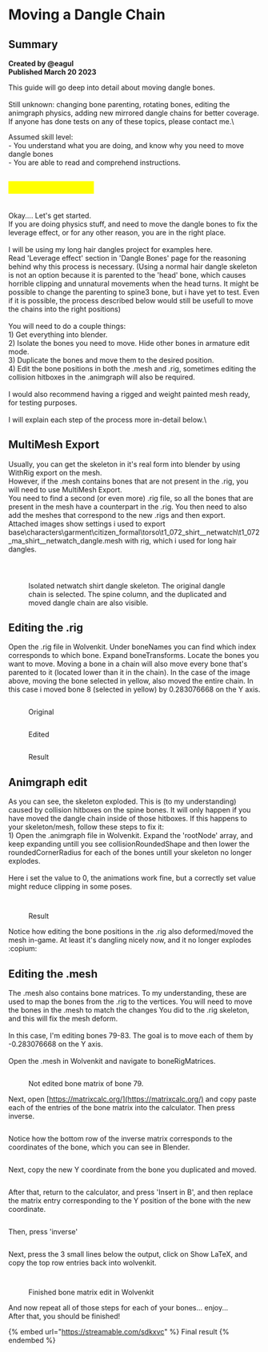 # Moving a Dangle Chain

## Summary <a href="#summary" id="summary"></a>

**Created by @eagul**\
**Published March 20 2023**

This guide will go deep into detail about moving dangle bones.\
\
Still unknown: changing bone parenting, rotating bones, editing the animgraph physics, adding new mirrored dangle chains for better coverage. If anyone has done tests on any of these topics, please contact me.\


Assumed skill level: \
\- You understand what you are doing, and know why you need to move dangle bones\
\- You are able to read and comprehend instructions.

## <mark style="color:yellow;">MATH WARNING</mark>

\
Okay.... Let's get started.\
If you are doing physics stuff, and need to move the dangle bones to fix the leverage effect, or for any other reason, you are in the right place. \
\
I will be using my long hair dangles project for examples here.\
Read 'Leverage effect' section in 'Dangle Bones' page for the reasoning behind why this process is necessary. (Using a normal hair dangle skeleton is not an option because it is parented to the 'head' bone, which causes horrible clipping and unnatural movements when the head turns. It might be possible to change the parenting to spine3 bone, but i have yet to test. Even if it is possible, the process described below would still be usefull to move the chains into the right positions)\
\
You will need to do a couple things:\
1\) Get everything into blender.\
2\) Isolate the bones you need to move. Hide other bones in armature edit mode.\
3\) Duplicate the bones and move them to the desired position.\
4\) Edit the bone positions in both the .mesh and .rig, sometimes editing the collision hitboxes in the .animgraph will also be required.\
\
I would also recommend having a rigged and weight painted mesh ready, for testing purposes.\
\
I will explain each step of the process more in-detail below.\


## MultiMesh Export

Usually, you can get the skeleton in it's real form into blender by using WithRig export on the mesh.\
However, if the .mesh contains bones that are not present in the .rig, you will need to use MultiMesh Export.\
You need to find a second (or even more) .rig file, so all the bones that are present in the mesh have a counterpart in the .rig. You then need to also add the meshes that correspond to the new .rigs and then export. \
Attached images show settings i used to export base\characters\garment\citizen\_formal\torso\t1\_072\_shirt\_\_netwatch\t1\_072\_ma\_shirt\_\_netwatch\_dangle.mesh with rig, which i used for long hair dangles.&#x20;

<figure><img src="../../../.gitbook/assets/image (168).png" alt=""><figcaption></figcaption></figure>

<figure><img src="../../../.gitbook/assets/image (103).png" alt=""><figcaption></figcaption></figure>

<figure><img src="../../../.gitbook/assets/image (177).png" alt=""><figcaption><p>Isolated netwatch shirt dangle skeleton. The original dangle chain is selected. The spine column, and the duplicated and moved dangle chain are also visible.</p></figcaption></figure>

## Editing the .rig

Open the .rig file in Wolvenkit. Under boneNames you can find which index corresponds to which bone. Expand boneTransforms. Locate the bones you want to move. Moving a bone in a chain will also move every bone that's parented to it (located lower than it in the chain). In the case of the image above, moving the bone selected in yellow, also moved the entire chain. In this case i moved bone 8 (selected in yellow) by 0.283076668 on the Y axis.&#x20;

<figure><img src="../../../.gitbook/assets/image (124).png" alt=""><figcaption><p>Original </p></figcaption></figure>

<figure><img src="../../../.gitbook/assets/image (127).png" alt=""><figcaption><p>Edited</p></figcaption></figure>

<figure><img src="../../../.gitbook/assets/image (182).png" alt=""><figcaption><p>Result</p></figcaption></figure>

## Animgraph edit

As you can see, the skeleton exploded. This is (to my understanding) caused by collision hitboxes on the spine bones. It will only happen if you have moved the dangle chain inside of those hitboxes. If this happens to your skeleton/mesh, follow these steps to fix it:\
1\) Open the .animgraph file in Wolvenkit. Expand the 'rootNode' array, and keep expanding untill you see collisionRoundedShape and then lower the roundedCornerRadius for each of the bones untill your skeleton no longer explodes. \
\
Here i set the value to 0, the animations work fine, but a correctly set value might reduce clipping in some poses.&#x20;

<figure><img src="../../../.gitbook/assets/image (119).png" alt=""><figcaption></figcaption></figure>



<figure><img src="../../../.gitbook/assets/image (106).png" alt=""><figcaption><p>Result</p></figcaption></figure>

Notice how editing the bone positions in the .rig also deformed/moved the mesh in-game. At least it's dangling nicely now, and it no longer explodes :copium:

## Editing the .mesh

The .mesh also contains bone matrices. To my understanding, these are used to map the bones from the .rig to the vertices. You will need to move the bones in the .mesh to match the changes You did to the .rig skeleton, and this will fix the mesh deform.\
\
In this case, I'm editing bones 79-83. The goal is to move each of them by -0.283076668 on the Y axis.\
\
Open the .mesh in Wolvenkit and navigate to boneRigMatrices.&#x20;

<figure><img src="../../../.gitbook/assets/image (100).png" alt=""><figcaption><p>Not edited bone matrix of bone 79.</p></figcaption></figure>

Next, open [https://matrixcalc.org/](https://matrixcalc.org/) and copy paste each of the entries of the bone matrix into the calculator. Then press inverse.&#x20;

<figure><img src="../../../.gitbook/assets/image (140).png" alt=""><figcaption></figcaption></figure>

Notice how the bottom row of the inverse matrix corresponds to the coordinates of the bone, which you can see in Blender.

<figure><img src="../../../.gitbook/assets/image (122).png" alt=""><figcaption></figcaption></figure>

Next, copy the new Y coordinate from the bone you duplicated and moved.&#x20;

<figure><img src="../../../.gitbook/assets/image (151).png" alt=""><figcaption></figcaption></figure>

After that, return to the calculator, and press 'Insert in B', and then replace the matrix entry corresponding to the Y position of the bone with the new coordinate.

<figure><img src="../../../.gitbook/assets/image (92).png" alt=""><figcaption></figcaption></figure>

Then, press 'inverse'

<figure><img src="../../../.gitbook/assets/image (162).png" alt=""><figcaption></figcaption></figure>

Next, press the 3 small lines below the output, click on Show LaTeX, and copy the top row entries back into wolvenkit.

<figure><img src="../../../.gitbook/assets/image (176).png" alt=""><figcaption></figcaption></figure>

<figure><img src="../../../.gitbook/assets/image (96).png" alt=""><figcaption><p>Finished bone matrix edit in Wolvenkit</p></figcaption></figure>

And now repeat all of those steps for each of your bones... enjoy...\
After that, you should be finished!

{% embed url="https://streamable.com/sdkxvc" %}
Final result&#x20;
{% endembed %}
